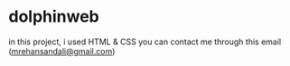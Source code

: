 # dolphinweb
in this project, i used HTML & CSS
you can contact me through this email (mrehansandali@gmail.com)
